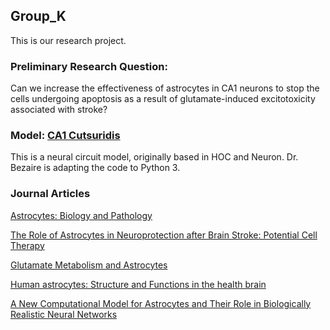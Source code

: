 ## Group_K
This is our research project.

### Preliminary Research Question:
Can we increase the effectiveness of astrocytes in CA1 neurons to stop the cells undergoing apoptosis as a result of glutamate-induced excitotoxicity associated with stroke?

### Model: [ CA1 Cutsuridis](https://github.com/risecourse/CA1_Cutsuridis)
This is a neural circuit model, originally based in HOC and Neuron. Dr. Bezaire is adapting the code to Python 3.

### Journal Articles
[Astrocytes: Biology and Pathology](https://www.ncbi.nlm.nih.gov/pmc/articles/PMC2799634/)

[The Role of Astrocytes in Neuroprotection after Brain Stroke: Potential Cell Therapy](https://www.ncbi.nlm.nih.gov/pmc/articles/PMC5376556/)

[Glutamate Metabolism and Astrocytes](https://www.ncbi.nlm.nih.gov/pmc/articles/PMC4667713/)

[Human astrocytes: Structure and Functions in the health brain](https://www.ncbi.nlm.nih.gov/pmc/articles/PMC5504258/)

[A New Computational Model for Astrocytes and Their Role in Biologically Realistic Neural Networks](https://www.ncbi.nlm.nih.gov/pmc/articles/PMC6057343/)





